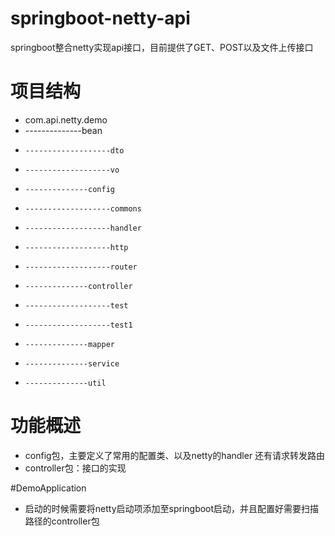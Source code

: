 # springboot-netty-api
springboot整合netty实现api接口，目前提供了GET、POST以及文件上传接口
# 项目结构
- com.api.netty.demo
- --------------bean
-     -------------------dto
-     -------------------vo
-     --------------config
-     -------------------commons
-     -------------------handler
-     -------------------http
-     -------------------router
-     --------------controller
-     -------------------test
-     -------------------test1
-     --------------mapper
-     --------------service
-     --------------util
    
# 功能概述
- config包，主要定义了常用的配置类、以及netty的handler 还有请求转发路由
- controller包：接口的实现

#DemoApplication
- 启动的时候需要将netty启动项添加至springboot启动，并且配置好需要扫描路径的controller包

    
